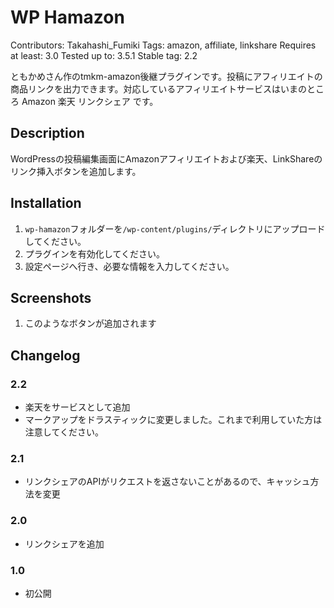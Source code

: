 #  WP Hamazon 

Contributors: Takahashi_Fumiki
Tags: amazon, affiliate, linkshare
Requires at least: 3.0
Tested up to: 3.5.1
Stable tag: 2.2

ともかめさん作のtmkm-amazon後継プラグインです。投稿にアフィリエイトの商品リンクを出力できます。対応しているアフィリエイトサービスはいまのところ Amazon 楽天 リンクシェア です。 

##  Description 

WordPressの投稿編集画面にAmazonアフィリエイトおよび楽天、LinkShareのリンク挿入ボタンを追加します。

##  Installation 

1. `wp-hamazon`フォルダーを`/wp-content/plugins/`ディレクトリにアップロードしてください。
1. プラグインを有効化してください。
1. 設定ページへ行き、必要な情報を入力してください。

##  Screenshots 

1. このようなボタンが追加されます

##  Changelog 

###  2.2 

* 楽天をサービスとして追加
* マークアップをドラスティックに変更しました。これまで利用していた方は注意してください。

###  2.1 

* リンクシェアのAPIがリクエストを返さないことがあるので、キャッシュ方法を変更

###  2.0 

* リンクシェアを追加

###  1.0 

* 初公開